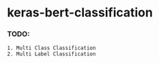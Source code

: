 # keras-bert-classification

### TODO:
    1. Multi Class Classification
    2. Multi Label Classification 